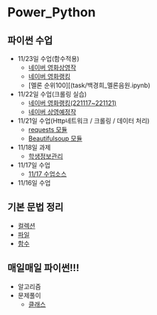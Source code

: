 # Power_Python
## 파이썬 수업 
  - 11/23일 수업(함수적용)
    - [네이버 영화상영작](task/백경희_상영예정.ipynb)
    - [네이버 영화랭킹](task/백경희_영화랭킹.ipynb)    
    - [멜론 순위100][(task/백경희_멜론음원.ipynb)
  - 11/22일 수업(크롤링 실습)
    - [네이버 영화랭킹(221117~221121)](task/221122.ipynb)
    - [네이버 상영예정작](task/백경희_상영예정.ipynb)
  - 11/21일 수업(Http네트워크 / 크롤링 / 데이터 처리)
    - [requests 모듈](task/데이터크롤링1-02requests.ipynb)
    - [Beautifulsoup 모듈](task/데이터크롤링1-03BS4_Start.ipynb)
  - 11/18일 과제
    - [학생정보관리](task/과제_학생정보프로그램.md)
  - 11/17일 수업
    - [11/17 수업소스](day1117/code_lab1.ipynb)
  - 11/16일 수업
## 기본 문법 정리
  - [컬렉션](code/Sequence_0.ipynb)
  - [파일](code/File_0.ipynb)
  - [함수](code/.ipynb)
## 매일매일 파이썬!!!
  - 알고리즘
  - 문제풀이
      - [클래스](code/code_practice_class.ipynb)

